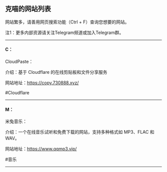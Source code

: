 ## 克喵的网站列表

网站繁多，请善用网页搜索功能（Ctrl + F）查询您想要的网站。

注1：更多内部资源请关注Telegram频道或加入Telegram群。

---

#### C：

CloudPaste：

介绍：基于 Cloudflare 的在线剪贴板和文件分享服务

网站地址：https://copy.730888.xyz/

#Cloudflare

---

#### M：

米兔音乐：

介绍：一个在线音乐试听和免费下载的网站，支持多种格式如 MP3、FLAC 和 WAV。

网站地址：https://www.qqmp3.vip/

#音乐

---



